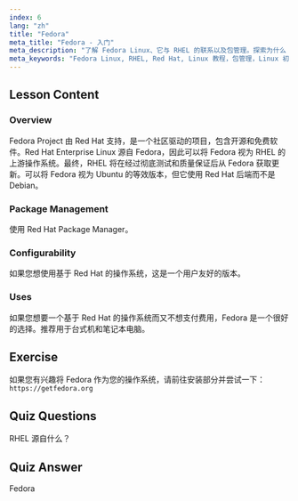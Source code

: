 ```yaml
---
index: 6
lang: "zh"
title: "Fedora"
meta_title: "Fedora - 入门"
meta_description: "了解 Fedora Linux、它与 RHEL 的联系以及包管理。探索为什么 Fedora 是一个适合初学者和桌面用户的优秀免费基于 Red Hat 的操作系统。"
meta_keywords: "Fedora Linux, RHEL, Red Hat, Linux 教程，包管理，Linux 初学者，Linux 指南，免费操作系统"
---
```


## Lesson Content

### Overview

Fedora Project 由 Red Hat 支持，是一个社区驱动的项目，包含开源和免费软件。Red Hat Enterprise Linux 源自 Fedora，因此可以将 Fedora 视为 RHEL 的上游操作系统。最终，RHEL 将在经过彻底测试和质量保证后从 Fedora 获取更新。可以将 Fedora 视为 Ubuntu 的等效版本，但它使用 Red Hat 后端而不是 Debian。

### Package Management

使用 Red Hat Package Manager。

### Configurability

如果您想使用基于 Red Hat 的操作系统，这是一个用户友好的版本。

### Uses

如果您想要一个基于 Red Hat 的操作系统而又不想支付费用，Fedora 是一个很好的选择。推荐用于台式机和笔记本电脑。

## Exercise

如果您有兴趣将 Fedora 作为您的操作系统，请前往安装部分并尝试一下：`https://getfedora.org`

## Quiz Questions

RHEL 源自什么？

## Quiz Answer

Fedora
